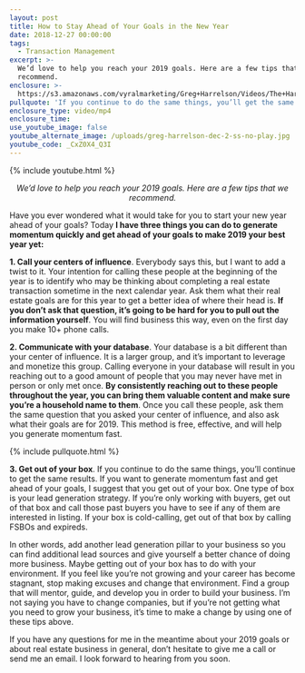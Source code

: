 ```yaml
---
layout: post
title: How to Stay Ahead of Your Goals in the New Year
date: 2018-12-27 00:00:00
tags:
  - Transaction Management
excerpt: >-
  We’d love to help you reach your 2019 goals. Here are a few tips that we
  recommend.
enclosure: >-
  https://s3.amazonaws.com/vyralmarketing/Greg+Harrelson/Videos/The+Harrelson+Group+-+How+to+Stay+Ahead+of+Your+Goals+in+the+New+Year.mp4
pullquote: 'If you continue to do the same things, you’ll get the same results.'
enclosure_type: video/mp4
enclosure_time:
use_youtube_image: false
youtube_alternate_image: /uploads/greg-harrelson-dec-2-ss-no-play.jpg
youtube_code: _CxZ0X4_Q3I
---
```


{% include youtube.html %}

<center><em>We&rsquo;d love to help you reach your 2019 goals. Here are a few tips that we recommend.</em></center>

Have you ever wondered what it would take for you to start your new year ahead of your goals? Today **I have three things you can do to generate momentum quickly and get ahead of your goals to make 2019 your best year yet:**

**1. Call your centers of influence**. Everybody says this, but I want to add a twist to it. Your intention for calling these people at the beginning of the year is to identify who may be thinking about completing a real estate transaction sometime in the next calendar year. Ask them what their real estate goals are for this year to get a better idea of where their head is. **If you don’t ask that question, it’s going to be hard for you to pull out the information yourself**. You will find business this way, even on the first day you make 10+ phone calls.

**2. Communicate with your database**. Your database is a bit different than your center of influence. It is a larger group, and it’s important to leverage and monetize this group. Calling everyone in your database will result in you reaching out to a good amount of people that you may never have met in person or only met once. **By consistently reaching out to these people throughout the year, you can bring them valuable content and make sure you’re a household name to them**. Once you call these people, ask them the same question that you asked your center of influence, and also ask what their goals are for 2019. This method is free, effective, and will help you generate momentum fast.

{% include pullquote.html %}

**3. Get out of your box**. If you continue to do the same things, you’ll continue to get the same results. If you want to generate momentum fast and get ahead of your goals, I suggest that you get out of your box. One type of box is your lead generation strategy. If you’re only working with buyers, get out of that box and call those past buyers you have to see if any of them are interested in listing. If your box is cold-calling, get out of that box by calling FSBOs and expireds.

In other words, add another lead generation pillar to your business so you can find additional lead sources and give yourself a better chance of doing more business. Maybe getting out of your box has to do with your environment. If you feel like you’re not growing and your career has become stagnant, stop making excuses and change that environment. Find a group that will mentor, guide, and develop you in order to build your business. I’m not saying you have to change companies, but if you’re not getting what you need to grow your business, it’s time to make a change by using one of these tips above.

If you have any questions for me in the meantime about your 2019 goals or about real estate business in general, don’t hesitate to give me a call or send me an email. I look forward to hearing from you soon.